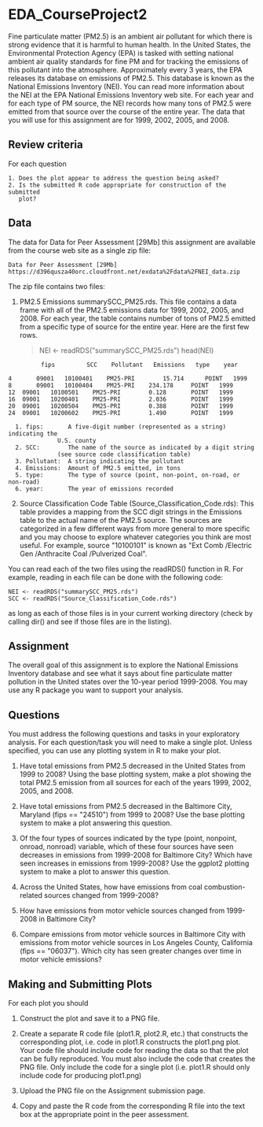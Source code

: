 # EDA_CourseProject2
Fine particulate matter (PM2.5) is an ambient air pollutant for which there is 
strong evidence that it is harmful to human health. In the United States, the 
Environmental Protection Agency (EPA) is tasked with setting national ambient 
air quality standards for fine PM and for tracking the emissions of this pollutant 
into the atmosphere. Approximately every 3 years, the EPA releases its database 
on emissions of PM2.5. This database is known as the National Emissions Inventory 
(NEI). You can read more information about the NEI at the EPA National Emissions 
Inventory web site.
For each year and for each type of PM source, the NEI records how many tons of 
PM2.5 were emitted from that source over the course of the entire year. The data
that you will use for this assignment are for 1999, 2002, 2005, and 2008.

## Review criteria
For each question

	1. Does the plot appear to address the question being asked?
	2. Is the submitted R code appropriate for construction of the submitted 
	   plot?
	
## Data

The data for Data for Peer Assessment [29Mb] this assignment are available from 
the course web site as a single zip file:

	Data for Peer Assessment [29Mb]
	https://d396qusza40orc.cloudfront.net/exdata%2Fdata%2FNEI_data.zip

The zip file contains two files:
1.    PM2.5 Emissions summarySCC_PM25.rds. This file contains a data frame with 
      all of the PM2.5 emissions data for 1999, 2002, 2005, and 2008. For each 
      year, the table contains number of tons of PM2.5 emitted from a specific 
      type of source for the entire year. Here are the first few rows.

      > NEI <- readRDS("summarySCC_PM25.rds")
      > head(NEI)

             	fips         SCC   	Pollutant 	Emissions  	type 	year
	4   	09001 	10100401  	PM25-PRI    	15.714 		POINT 	1999
	8   	09001 	10100404  	PM25-PRI  	234.178		POINT 	1999
	12 	09001 	10100501  	PM25-PRI     	0.128 		POINT 	1999
	16 	09001 	10200401  	PM25-PRI     	2.036 		POINT 	1999
	20	09001 	10200504 	PM25-PRI    	0.388 		POINT 	1999
	24 	09001 	10200602  	PM25-PRI     	1.490 		POINT 	1999

      1. fips:       A five-digit number (represented as a string) indicating the 
                  U.S. county
      2. SCC:        The name of the source as indicated by a digit string 
                  (see source code classification table)
      3. Pollutant:  A string indicating the pollutant
      4. Emissions:  Amount of PM2.5 emitted, in tons
      5. type:       The type of source (point, non-point, on-road, or non-road)
      6. year:       The year of emissions recorded

2.    Source Classification Code Table (Source_Classification_Code.rds): This 
      table provides a mapping from the SCC digit strings in the Emissions table
      to the actual name of the PM2.5 source. The sources are categorized in a 
      few different ways from more general to more specific and you may choose to
      explore whatever categories you think are most useful. For example, source
      "10100101" is known as "Ext Comb /Electric Gen /Anthracite Coal /Pulverized 
      Coal".

You can read each of the two files using the readRDS() function in R. For example, 
reading in each file can be done with the following code:

	NEI <- readRDS("summarySCC_PM25.rds")
	SCC <- readRDS("Source_Classification_Code.rds")

as long as each of those files is in your current working directory (check by 
calling dir() and see if those files are in the listing).

## Assignment

The overall goal of this assignment is to explore the National Emissions Inventory 
database and see what it says about fine particulate matter pollution in the 
United states over the 10-year period 1999-2008. You may use any R package you 
want to support your analysis.

## Questions

You must address the following questions and tasks in your exploratory analysis.
For each question/task you will need to make a single plot. Unless specified, 
you can use any plotting system in R to make your plot.

1.	Have total emissions from PM2.5 decreased in the United States from 1999 
      to 2008? Using the base plotting system, make a plot showing the total 
      PM2.5 emission from all sources for each of the years 1999, 2002, 2005, 
      and 2008.

2.	Have total emissions from PM2.5 decreased in the Baltimore City, Maryland 
      (fips == "24510") from 1999 to 2008? Use the base plotting system to make 
      a plot answering this question.

3.	Of the four types of sources indicated by the type (point, nonpoint, onroad,
      nonroad) variable, which of these four sources have seen decreases in 
      emissions from 1999-2008 for Baltimore City? Which have seen increases in 
      emissions from 1999-2008? Use the ggplot2 plotting system to make a plot to 
      answer this question.

4.	Across the United States, how have emissions from coal combustion-related 
      sources changed from 1999-2008?

5.	How have emissions from motor vehicle sources changed from 1999-2008 in 
      Baltimore City?

6.	Compare emissions from motor vehicle sources in Baltimore City with 
      emissions from motor vehicle sources in Los Angeles County, California 
      (fips == "06037"). Which city has seen greater changes over time in motor 
      vehicle emissions?

## Making and Submitting Plots

For each plot you should

1.	Construct the plot and save it to a PNG file.

2.	Create a separate R code file (plot1.R, plot2.R, etc.) that constructs the
      corresponding plot, i.e. code in plot1.R constructs the plot1.png plot. 
      Your code file should include code for reading the data so that the plot 
      can be fully reproduced. You must also include the code that creates the 
      PNG file. Only include the code for a single plot (i.e. plot1.R should 
      only include code for producing plot1.png)

3.    Upload the PNG file on the Assignment submission page.

4.    Copy and paste the R code from the corresponding R file into the text box
      at the appropriate point in the peer assessment.

